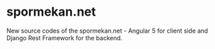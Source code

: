 # spormekan.net
New source codes of the spormekan.net - Angular 5 for client side and Django Rest Framework for the backend.
